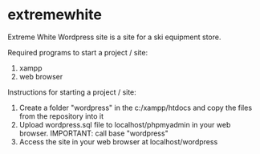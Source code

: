 # extremewhite
Extreme White Wordpress site is a site for a ski equipment store.

Required programs to start a project / site:

1. xampp
2. web browser

Instructions for starting a project / site:

1. Create a folder "wordpress" in the c:/xampp/htdocs and copy the files from the repository into it
2. Upload wordpress.sql file to localhost/phpmyadmin in your web browser. IMPORTANT: call base "wordpress"
3. Access the site in your web browser at localhost/wordpress
